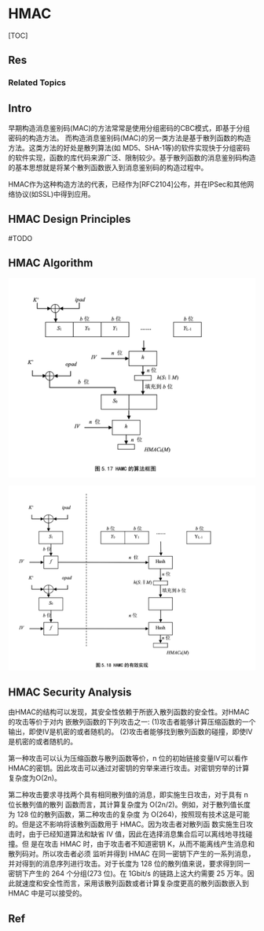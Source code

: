 # HMAC

[TOC]



## Res
### Related Topics



## Intro
早期构造消息鉴别码(MAC)的方法常常是使用分组密码的CBC模式，即基于分组密码的构造方法。 而构造消息鉴别码(MAC)的另一类方法是基于散列函数的构造方法。这类方法的好处是散列算法(如 MD5、SHA-1等)的软件实现快于分组密码的软件实现，函数的库代码来源广泛、限制较少。基于散列函数的消息鉴别码构造的基本思想就是将某个散列函数嵌入到消息鉴别码的构造过程中。

HMAC作为这种构造方法的代表，已经作为[RFC2104]公布，并在IPSec和其他网络协议(如SSL)中得到应用。



## HMAC Design Principles
#TODO 


## HMAC Algorithm
![](../../../../../../../../Assets/Pics/Screenshot%202023-05-10%20at%202.47.15%20PM.png)


![](../../../../../../../../Assets/Pics/Screenshot%202023-05-10%20at%202.47.30%20PM.png)



## HMAC Security Analysis
由HMAC的结构可以发现，其安全性依赖于所嵌入散列函数的安全性。对HMAC的攻击等价于对内 嵌散列函数的下列攻击之一:
(1)攻击者能够计算压缩函数的一个输出，即使IV是机密的或者随机的。 
(2)攻击者能够找到散列函数的碰撞，即使IV是机密的或者随机的。

第一种攻击可以认为压缩函数与散列函数等价，n 位的初始链接变量IV可以看作HMAC的密钥。因此攻击可以通过对密钥的穷举来进行攻击。对密钥穷举的计算复杂度为O(2n)。

第二种攻击要求寻找两个具有相同散列值的消息，即实施生日攻击，对于具有 n 位长散列值的散列 函数而言，其计算复杂度为 O(2n/2)。例如，对于散列值长度为 128 位的散列函数，第二种攻击的复杂度 为 O(264)，按照现有技术这是可能的。但是这不影响将该散列函数用于 HMAC。因为攻击者对散列函 数实施生日攻击时，由于已经知道算法和缺省 IV 值，因此在选择消息集合后可以离线地寻找碰撞。但 是在攻击 HMAC 时，由于攻击者不知道密钥 K，从而不能离线产生消息和散列码对。所以攻击者必须 监听并得到 HMAC 在同一密钥下产生的一系列消息，并对得到的消息序列进行攻击。对于长度为 128 位的散列值来说，要求得到同一密钥下产生的 264 个分组(273 位)。在 1Gbit/s 的链路上这大约需要 25 万年。因此就速度和安全性而言，采用该散列函数或者计算复杂度更高的散列函数嵌入到 HMAC 中是可以接受的。




## Ref

